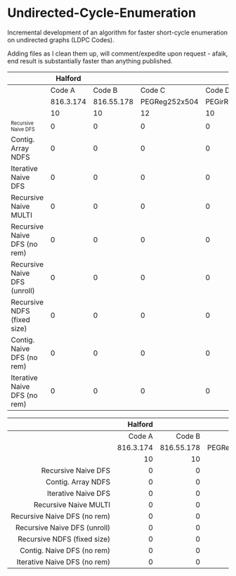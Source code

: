 # Undirected-Cycle-Enumeration
Incremental development of an algorithm for faster short-cycle enumeration on undirected graphs (LDPC Codes).

Adding files as I clean them up, will comment/expedite upon request - afaik, end result is substantially faster than anything published. 

|                              | Halford   |            |               |                 | Karimi           |                |                 |                   |
| ---------------------------- | --------- | ---------- | ------------- | --------------- | ---------------- | -------------- | --------------- | ----------------- |
|| Code A    | Code B     | Code C        | Code D          | Code A           | Code B         | Code C          | Code D            |
|                              | 816.3.174 | 816.55.178 | PEGReg252x504 | PEGirReg252x504 | PEGirReg504x1008 | PEGReg504x1008 | 8000.4000.3.483 | 10000.10000.3.631 |
|                              | 10        | 10         | 12            | 10              | 10               | 14             | 10              | 10                |
| <sub><sup>Recursive Naive DFS</sub></sup>          | 0         | 0          | 0             | 0               | 0                | 0              | 0               | 0                 |
| Contig. Array NDFS           | 0         | 0          | 0             | 0               | 0                | 0              | 0               | 0                 |
| Iterative Naive DFS          | 0         | 0          | 0             | 0               | 0                | 0              | 0               | 0                 |
| Recursive Naive MULTI        | 0         | 0          | 0             | 0               | 0                | 0              | 0               | 0                 |
| Recursive Naive DFS (no rem) | 0         | 0          | 0             | 0               | 0                | 0              | 0               | 0                 |
| Recursive Naive DFS (unroll) | 0         | 0          | 0             | 0               | 0                | 0              | 0               | 0                 |
| Recursive NDFS (fixed size)  | 0         | 0          | 0             | 0               | 0                | 0              | 0               | 0                 |
| Contig. Naive DFS (no rem)   | 0         | 0          | 0             | 0               | 0                | 0              | 0               | 0                 |
| Iterative Naive DFS (no rem) | 0         | 0          | 0             | 0               | 0                | 0              | 0               | 0                 |

| |Halford| | | |Karimi| | | |
|----:|----:|----:|----:|----:|----:|----:|----:|----:|
||Code A|Code B|Code C|Code D|Code A|Code B|Code C|Code D|
| |816.3.174|816.55.178|PEGReg252x504|PEGirReg252x504|PEGirReg504x1008|PEGReg504x1008|8000.4000.3.483|10000.10000.3.631|
| |10|10|12|10|10|14|10|10|
|Recursive Naive DFS|0|0|0|0|0|0|0|0|
|Contig. Array NDFS |0|0|0|0|0|0|0|0|
|Iterative Naive DFS|0|0|0|0|0|0|0|0|
|Recursive Naive MULTI|0|0|0|0|0|0|0|0|
|Recursive Naive DFS (no rem)|0|0|0|0|0|0|0|0|
|Recursive Naive DFS (unroll)|0|0|0|0|0|0|0|0|
|Recursive NDFS (fixed size)|0|0|0|0|0|0|0|0|
|Contig. Naive DFS (no rem)|0|0|0|0|0|0|0|0|
|Iterative Naive DFS (no rem)|0|0|0|0|0|0|0|0|
